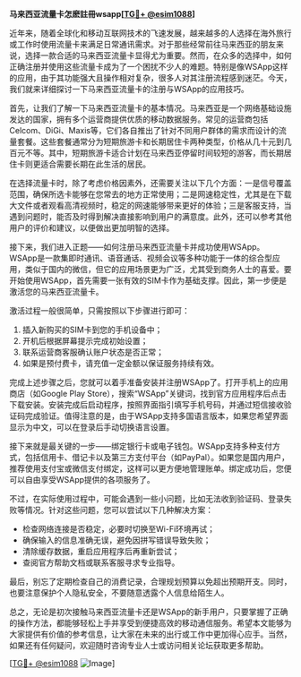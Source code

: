 **马来西亚流量卡怎麽註冊wsapp[[TG💪+ @esim1088](https://t.me/s/esim1088)]**

近年来，随着全球化和移动互联网技术的飞速发展，越来越多的人选择在海外旅行或工作时使用流量卡来满足日常通讯需求。对于那些经常前往马来西亚的朋友来说，选择一款合适的马来西亚流量卡显得尤为重要。然而，在众多的选择中，如何正确注册并使用这些流量卡成为了一个困扰不少人的难题。特别是像WSApp这样的应用，由于其功能强大且操作相对复杂，很多人对其注册流程感到迷茫。今天，我们就来详细探讨一下马来西亚流量卡的注册与WSApp的应用技巧。

首先，让我们了解一下马来西亚流量卡的基本情况。马来西亚是一个网络基础设施发达的国家，拥有多个运营商提供优质的移动数据服务。常见的运营商包括Celcom、DiGi、Maxis等，它们各自推出了针对不同用户群体的需求而设计的流量套餐。这些套餐通常分为短期旅游卡和长期居住卡两种类型，价格从几十元到几百元不等。其中，短期旅游卡适合计划在马来西亚停留时间较短的游客，而长期居住卡则更适合需要长期在此生活的居民。

在选择流量卡时，除了考虑价格因素外，还需要关注以下几个方面：一是信号覆盖范围，确保所选卡能够在您常去的地方正常使用；二是网速稳定性，尤其是在下载大文件或者观看高清视频时，稳定的网速能够带来更好的体验；三是客服支持，当遇到问题时，能否及时得到解决直接影响到用户的满意度。此外，还可以参考其他用户的评价和建议，以便做出更加明智的选择。

接下来，我们进入正题——如何注册马来西亚流量卡并成功使用WSApp。WSApp是一款集即时通讯、语音通话、视频会议等多种功能于一体的综合型应用，类似于国内的微信，但它的应用场景更为广泛，尤其受到商务人士的喜爱。要开始使用WSApp，首先需要一张有效的SIM卡作为基础支撑。因此，第一步便是激活您的马来西亚流量卡。

激活过程一般很简单，只需按照以下步骤进行即可：
1. 插入新购买的SIM卡到您的手机设备中；
2. 开机后根据屏幕提示完成初始设置；
3. 联系运营商客服确认账户状态是否正常；
4. 如果是预付费卡，请充值一定金额以保证服务持续有效。

完成上述步骤之后，您就可以着手准备安装并注册WSApp了。打开手机上的应用商店（如Google Play Store），搜索“WSApp”关键词，找到官方应用程序后点击下载安装。安装完成后启动程序，按照界面指引填写手机号码，并通过短信接收验证码完成验证。值得注意的是，由于WSApp支持多国语言版本，如果您希望界面显示为中文，可以在登录后手动切换语言设置。

接下来就是最关键的一步——绑定银行卡或电子钱包。WSApp支持多种支付方式，包括信用卡、借记卡以及第三方支付平台（如PayPal）。如果您是国内用户，推荐使用支付宝或微信支付绑定，这样可以更方便地管理账单。绑定成功后，您便可以自由享受WSApp提供的各项服务了。

不过，在实际使用过程中，可能会遇到一些小问题，比如无法收到验证码、登录失败等情况。针对这些问题，您可以尝试以下几种解决方案：
- 检查网络连接是否稳定，必要时切换至Wi-Fi环境再试；
- 确保输入的信息准确无误，避免因拼写错误导致失败；
- 清除缓存数据，重启应用程序后再重新尝试；
- 查阅官方帮助文档或联系客服寻求专业指导。

最后，别忘了定期检查自己的消费记录，合理规划预算以免超出预期开支。同时，也要注意保护个人隐私安全，不要随意透露个人信息给陌生人。

总之，无论是初次接触马来西亚流量卡还是WSApp的新手用户，只要掌握了正确的操作方法，都能够轻松上手并享受到便捷高效的移动通信服务。希望本文能够为大家提供有价值的参考信息，让大家在未来的出行或工作中更加得心应手。当然，如果还有任何疑问，欢迎随时咨询专业人士或访问相关论坛获取更多帮助。

[[TG💪+ @esim1088](https://t.me/s/esim1088) ![Image](https://i.postimg.cc/4NQfJmqS/Snipaste-2025-05-13-00-14-12.png)]